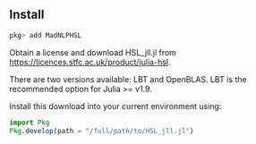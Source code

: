 ## Install
```julia
pkg> add MadNLPHSL
```
Obtain a license and download HSL_jll.jl from https://licences.stfc.ac.uk/product/julia-hsl.

There are two versions available: LBT and OpenBLAS. LBT is the recommended option for Julia >= v1.9.

Install this download into your current environment using:

```julia
import Pkg
Pkg.develop(path = "/full/path/to/HSL_jll.jl")
```
